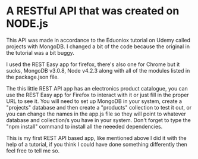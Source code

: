 # A RESTful API that was created on NODE.js

This API was made in accordance to the Eduoniox tutorial on Udemy called projects with MongoDB.
I changed a bit of the code because the original in the tutorial was a bit buggy.

I used the REST Easy app for firefox, there's also one for Chrome but it sucks, MongoDB v3.0.8, Node v4.2.3 along with all of the modules listed in the package.json file.

The this little REST API app has an electronics product catalogue, you can use the REST Easy app for Firefox to interact with it or just fill in the proper URL to see it.
You will need to set up MongoDB in your system, create a "projects" database and then create a "products" collection to test it out, or you can change the names in the app.js file so they will point to whatever database and collection/s you have in your system.
Don't forget to type the "npm install" command to install all the neeeded dependencies.

This is my first REST API based app, like mentioned above I did it with the help of a tutorial, if you think I could have done something differently then feel free to tell me so.
